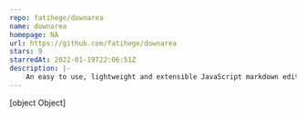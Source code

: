 ```yaml
---
repo: fatihege/downarea
name: downarea
homepage: NA
url: https://github.com/fatihege/downarea
stars: 9
starredAt: 2022-01-19T22:06:51Z
description: |-
    An easy to use, lightweight and extensible JavaScript markdown editor library.
---
```


[object Object]
